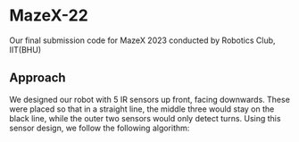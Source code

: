 # MazeX-22
Our final submission code for MazeX 2023 conducted by Robotics Club, IIT(BHU)

## Approach
We designed our robot with 5 IR sensors up front, facing downwards. These were placed so that in a straight line, the middle three would stay on the black line, while the outer two sensors would only detect turns. Using this sensor design, we follow the following algorithm:
